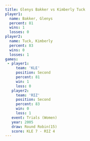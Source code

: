 ```yaml
---
title: Glenys Bakker vs Kimberly Tuck
player1:              
  name: Bakker, Glenys
  percent: 81         
  wins: 1             
  losses: 0           
player2:              
  name: Tuck, Kimberly
  percent: 83         
  wins: 0             
  losses: 1           
games:
 - player1:          
     team: 'KLE'     
     position: Second
     percent: 81     
     win: 1          
     loss: 0         
   player2:          
     team: 'RIZ'     
     position: Second
     percent: 83     
     win: 0          
     loss: 1         
   event: Trials (Women)
   year: 2005           
   draw: Round Robin(15)
   score: KLE 7 - RIZ 4 
---
```

